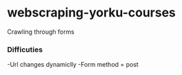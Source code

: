 # webscraping-yorku-courses
Crawling through forms

### Difficuties

-Url changes dynamiclly
-Form method = post

